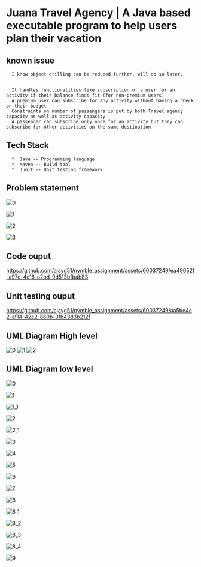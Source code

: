 # Juana Travel Agency | A Java based executable program to help users plan their vacation

## known issue
```
  I know object drilling can be reduced further, will do so later.

```


```

  It handles functionalities like subscription of a user for an activity if their balance finds fit (for non-premium users)
  A premium user can subscribe for any activity without having a check on their budget
  Constraints on number of passengers is put by both Travel agency capacity as well as activity capacity
  A passenger can subscribe only once for an activity but they can subscribe for other activities on the same destination

```

## Tech Stack

```
  *  Java -- Programming language
  *  Maven -- Build tool
  *  Junit -- Unit testing framework

```



##  Problem statement
![0](https://github.com/ajayg51/nymble_assignment/assets/60037249/874a382f-e402-40a9-9666-4b763249490e)

![1](https://github.com/ajayg51/nymble_assignment/assets/60037249/03c65fd0-b9f1-486d-8efd-7a62c0b6e465)

![2](https://github.com/ajayg51/nymble_assignment/assets/60037249/51db2a38-26c7-40a0-a191-0364e89e8aed)

![3](https://github.com/ajayg51/nymble_assignment/assets/60037249/80ef0063-6158-4b88-b1cb-87ab8f78fee6)


## Code ouput


https://github.com/ajayg51/nymble_assignment/assets/60037249/ea49052f-a97d-4e16-a2bd-9d513bfbab83


## Unit testing ouput


https://github.com/ajayg51/nymble_assignment/assets/60037249/aa5be4c2-af14-42e2-860b-3fb43d3b212f



## UML Diagram High level

![0](https://github.com/ajayg51/nymble_assignment/assets/60037249/ebfbd286-3988-4015-9bba-8946e2b9fdd1)
![1](https://github.com/ajayg51/nymble_assignment/assets/60037249/3023c0ab-9f20-4523-97ac-54a84cb210db)
![2](https://github.com/ajayg51/nymble_assignment/assets/60037249/3715e28d-56fb-4cdb-b4ef-1f0f0a2fb7b6)





##  UML Diagram low level
![0](https://github.com/ajayg51/nymble_assignment/assets/60037249/c95d6b5e-f37d-4368-b919-6d652884003f)


![1](https://github.com/ajayg51/nymble_assignment/assets/60037249/9a017aac-e9ca-40cd-a145-89c2072afe8b)


![1_1](https://github.com/ajayg51/nymble_assignment/assets/60037249/1acb151a-8629-4d8b-beb2-50b430674a8c)


![2](https://github.com/ajayg51/nymble_assignment/assets/60037249/9482de88-d792-46b5-af3e-0a0acc387020)

![2_1](https://github.com/ajayg51/nymble_assignment/assets/60037249/632df592-6305-4475-a3ba-dad5e4bc7c85)




![3](https://github.com/ajayg51/nymble_assignment/assets/60037249/cd3103d7-a3d6-4686-ae42-c2814997764e)

![4](https://github.com/ajayg51/nymble_assignment/assets/60037249/5099abe7-293c-4c3a-bcdb-fdc523e737dd)



![5](https://github.com/ajayg51/nymble_assignment/assets/60037249/018fb35f-06ea-41c1-9815-85550437f5d0)

![6](https://github.com/ajayg51/nymble_assignment/assets/60037249/15b6eaee-6e54-4975-9187-ccbd476b0862)

![7](https://github.com/ajayg51/nymble_assignment/assets/60037249/56243b00-af56-4fac-99bc-8198163f5855)


![8](https://github.com/ajayg51/nymble_assignment/assets/60037249/a7b716c5-70f5-4807-b7cd-c11687b7216e)

![8_1](https://github.com/ajayg51/nymble_assignment/assets/60037249/3be85ce0-e2af-4d7e-90ba-ba627cfa75ac)


![8_2](https://github.com/ajayg51/nymble_assignment/assets/60037249/c24c95ff-0c00-48f7-b7e1-d0f30f049446)


![8_3](https://github.com/ajayg51/nymble_assignment/assets/60037249/e75aa708-34df-411c-affa-d1e396183427)


![8_4](https://github.com/ajayg51/nymble_assignment/assets/60037249/437683b7-1a6b-440a-9456-74b7b70f97d2)

![9](https://github.com/ajayg51/nymble_assignment/assets/60037249/37278a8d-de99-407c-be4b-e884a3c12dfc)





















